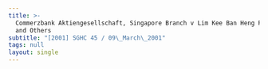 ```yaml
---
title: >-
  Commerzbank Aktiengesellschaft, Singapore Branch v Lim Kee Ban Heng Pte Ltd
  and Others
subtitle: "[2001] SGHC 45 / 09\_March\_2001"
tags: null
layout: single
---
```


